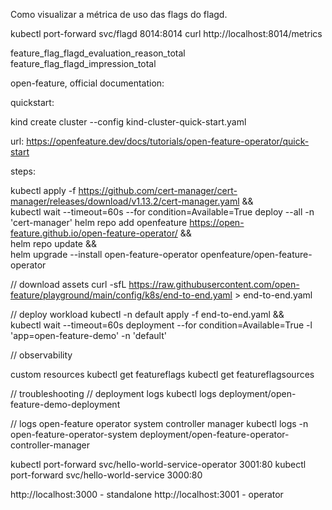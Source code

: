 Como visualizar a métrica de uso das flags do flagd.

kubectl port-forward svc/flagd 8014:8014
curl http://localhost:8014/metrics



feature_flag_flagd_evaluation_reason_total
feature_flag_flagd_impression_total




open-feature, official documentation:

quickstart:

kind create cluster --config kind-cluster-quick-start.yaml



url: https://openfeature.dev/docs/tutorials/open-feature-operator/quick-start


steps:


kubectl apply -f https://github.com/cert-manager/cert-manager/releases/download/v1.13.2/cert-manager.yaml && \
kubectl wait --timeout=60s --for condition=Available=True deploy --all -n 'cert-manager'
helm repo add openfeature https://open-feature.github.io/open-feature-operator/ && \
helm repo update && \
helm upgrade --install open-feature-operator openfeature/open-feature-operator

// download assets
curl -sfL https://raw.githubusercontent.com/open-feature/playground/main/config/k8s/end-to-end.yaml > end-to-end.yaml

// deploy workload
kubectl -n default apply -f end-to-end.yaml && \
kubectl wait --timeout=60s deployment --for condition=Available=True -l 'app=open-feature-demo' -n 'default'


// observability

custom resources
kubectl get featureflags
kubectl get featureflagsources


// troubleshooting
// deployment logs
kubectl logs deployment/open-feature-demo-deployment

// logs open-feature operator system controller manager
kubectl logs -n open-feature-operator-system deployment/open-feature-operator-controller-manager





kubectl port-forward svc/hello-world-service-operator 3001:80
kubectl port-forward svc/hello-world-service 3000:80

http://localhost:3000 - standalone
http://localhost:3001 - operator